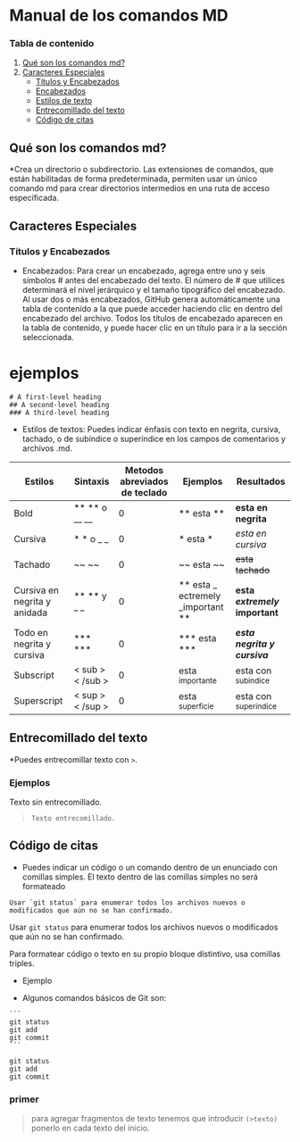 # Manual de los comandos MD

### Tabla de contenido

1. [Qué son los comandos md?](#qué-son-los-comandos-md)
2. [Caracteres Especiales](#caracteres-especiales)
   - [Títulos y Encabezados](#títulos-y-encabezados)
   - [Encabezados](#encabezados)
   - [Estilos de texto](#estilos-de-texto)
   - [Entrecomillado del texto](#entrecomillado-del-texto)
   - [Código de citas](#código-de-citas)



## Qué son los comandos md?

*Crea un directorio o subdirectorio. Las extensiones de comandos, que están habilitadas de forma predeterminada, permiten usar un único comando md para crear directorios intermedios en una ruta de acceso especificada.

## Caracteres Especiales

### Títulos y Encabezados

* Encabezados: Para crear un encabezado, agrega entre uno y seis símbolos # antes del encabezado del texto. El número de # que utilices determinará el nivel jerárquico y el tamaño tipográfico del encabezado. Al usar dos o más encabezados, GitHub genera automáticamente una tabla de contenido a la que puede acceder haciendo clic en  dentro del encabezado del archivo. Todos los títulos de encabezado aparecen en la tabla de contenido, y puede hacer clic en un título para ir a la sección seleccionada.

# ejemplos 

```
# A first-level heading
## A second-level heading
### A third-level heading
```
  
* Estilos de textos: Puedes indicar énfasis con texto en negrita, cursiva, tachado, o de subíndice o superíndice en los campos de comentarios y archivos .md.

 
| Estilos | Sintaxis  | Metodos abreviados de teclado | Ejemplos | Resultados |
|----------|----------|----------|----------|----------|
| Bold    | ** ** o __ __ |  0  | ** esta **| **esta en negrita** |
| Cursiva | * * o _ _   | 0 | * esta * | *esta en cursiva* |
| Tachado | ~~ ~~ | 0 |~~ esta ~~| ~~esta tachado~~  |
| Cursiva en negrita y anidada | ** ** y _ _ | 0 | ** esta _ ectremely _important **| **esta _extremely_ important**|
| Todo en negrita y cursiva | *** *** | 0 |*** esta *** | ***esta negrita y cursiva*** |
| Subscript | < sub > < /sub >| 0 | esta <sub> importante </sub> | esta con <sub>subindice</sub> |
| Superscript | < sup > < /sup > | 0 | esta <sup> superficie </sup> | esta con <sup>superindice</sup> |

## Entrecomillado del texto

*Puedes entrecomillar texto con `>`.


### Ejemplos
Texto sin entrecomillado.
>`Texto entrecomillado.`

## Código de citas 

* Puedes indicar un código o un comando dentro de un enunciado con comillas simples. El texto dentro de las comillas simples no será formateado

`` Usar `git status` para enumerar todos los archivos nuevos o modificados que aún no se han confirmado. ``

Usar `git status` para enumerar todos los archivos nuevos o modificados que aún no se han confirmado.

  
Para formatear código o texto en su propio bloque distintivo, usa comillas triples.



- Ejemplo

* Algunos comandos básicos de Git son:
  
````
```
git status
git add
git commit
```
````

```
git status
git add
git commit
```


### primer 
> para agregar fragmentos de texto tenemos que introducir `(>texto)` ponerlo en cada texto  del inicio. 
